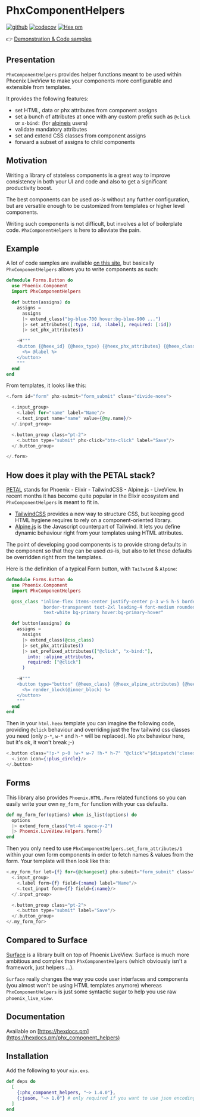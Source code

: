 # PhxComponentHelpers

[![github](https://github.com/cblavier/phx_component_helpers/actions/workflows/elixir.yml/badge.svg)](https://github.com/cblavier/phx_component_helpers/actions/workflows/elixir.yml)
[![codecov](https://codecov.io/gh/cblavier/phx_component_helpers/branch/main/graph/badge.svg)](https://codecov.io/gh/cblavier/phx_component_helpers)
[![Hex pm](http://img.shields.io/hexpm/v/phx_component_helpers.svg?style=flat)](https://hex.pm/packages/phx_component_helpers)

👉 [Demonstration & Code samples](https://phx-component-helpers-demo.onrender.com)

## Presentation

`PhxComponentHelpers` provides helper functions meant to be used within Phoenix LiveView to make your components more configurable and extensible from templates.

It provides the following features:

- set HTML, data or phx attributes from component assigns
- set a bunch of attributes at once with any custom prefix such as `@click` or `x-bind:` (for [alpinejs](https://github.com/alpinejs/alpine) users)
- validate mandatory attributes
- set and extend CSS classes from component assigns
- forward a subset of assigns to child components

## Motivation

Writing a library of stateless components is a great way to improve consistency in both your UI and code and also to get a significant productivity boost.

The best components can be used _as-is_ without any further configuration, but are versatile enough to be customized from templates or higher level components.

Writing such components is not difficult, but involves a lot of boilerplate code. `PhxComponentHelpers` is here to alleviate the pain.

## Example

A lot of code samples are available [on this site](https://phx-component-helpers-demo.onrender.com), but basically `PhxComponentHelpers` allows you to write components as such:

```elixir
defmodule Forms.Button do
  use Phoenix.Component
  import PhxComponentHelpers

  def button(assigns) do
    assigns =
      assigns
      |> extend_class("bg-blue-700 hover:bg-blue-900 ...")
      |> set_attributes([:type, :id, :label], required: [:id])
      |> set_phx_attributes()

    ~H"""
    <button {@heex_id} {@heex_type} {@heex_phx_attributes} {@heex_class}>
      <%= @label %>
    </button>
    """
  end
end
```

From templates, it looks like this:

```heex
<.form id="form" phx-submit="form_submit" class="divide-none">

  <.input_group>
    <.label for="name" label="Name"/>
    <.text_input name="name" value={@my.name}/>
  </.input_group>

  <.button_group class="pt-2">
    <.button type="submit" phx-click="btn-click" label="Save"/>
  </.button_group>

</.form>
```

## How does it play with the PETAL stack?

[PETAL](https://thinkingelixir.com/petal-stack-in-elixir/) stands for Phoenix - Elixir - TailwindCSS - Alpine.js - LiveView. In recent months it has become quite popular in the Elixir ecosystem and `PhxComponentHelpers` is meant to fit in.

- [TailwindCSS](https://tailwindcss.com) provides a new way to structure CSS, but keeping good HTML hygiene requires to rely on a component-oriented library.
- [Alpine.js](https://github.com/alpinejs/alpine) is the Javascript counterpart of Tailwind. It lets you define dynamic behaviour right from your templates using HTML attributes.

The point of developing good components is to provide strong defaults in the component so that they can be used _as_-is, but also to let these defaults be overridden right from the templates.

Here is the definition of a typical Form button, with `Tailwind` & `Alpine`:

```elixir
defmodule Forms.Button do
  use Phoenix.Component
  import PhxComponentHelpers

  @css_class "inline-flex items-center justify-center p-3 w-5 h-5 border \
              border-transparent text-2xl leading-4 font-medium rounded-md \
              text-white bg-primary hover:bg-primary-hover"

  def button(assigns) do
    assigns =
      assigns
      |> extend_class(@css_class)
      |> set_phx_attributes()
      |> set_prefixed_attributes(["@click", "x-bind:"],
        into: :alpine_attributes,
        required: ["@click"]
      )

    ~H"""
    <button type="button" {@heex_class} {@heex_alpine_attributes} {@heex_phx_attributes}>
      <%= render_block(@inner_block) %>
    </button>
    """
  end
end
```

Then in your `html.heex` template you can imagine the following code, providing `@click` behaviour and overriding just the few tailwind css classes you need (only `p-*`, `w-*` and `h-*` will be replaced). No `phx` behaviour here, but it's ok, it won't break ;-)

```elixir
<.button class="!p-* p-0 !w-* w-7 !h-* h-7" "@click"="$dispatch('closeslideover')">
  <.icon icon={:plus_circle}/>
</.button>
```

## Forms

This library also provides `Phoenix.HTML.Form` related functions so you can easily write your own `my_form_for` function with your css defaults.

```elixir
def my_form_for(options) when is_list(options) do
  options
  |> extend_form_class("mt-4 space-y-2")
  |> Phoenix.LiveView.Helpers.form()
end
```

Then you only need to use `PhxComponentHelpers.set_form_attributes/1` within your own form components in order to fetch names & values from the form. Your template will then look like this:

```heex
<.my_form_for let={f} for={@changeset} phx-submit="form_submit" class="divide-none">
  <.input_group>
    <.label form={f} field={:name} label="Name"/>
    <.text_input form={f} field={:name}/>
  </.input_group>

  <.button_group class="pt-2">
    <.button type="submit" label="Save"/>
  </.button_group>
</.my_form_for>
```

## Compared to Surface

[Surface](https://github.com/surface-ui/surface) is a library built on top of Phoenix LiveView. Surface is much more ambitious and complex than `PhxComponentHelpers` (which obviously isn't a framework, just helpers ...).

`Surface` really changes the way you code user interfaces and components (you almost won't be using HTML templates anymore) whereas `PhxComponentHelpers` is just some syntactic sugar to help you use raw `phoenix_live_view`.

## Documentation

Available on [https://hexdocs.pm](https://hexdocs.pm/phx_component_helpers)

## Installation

Add the following to your `mix.exs`.

```elixir
def deps do
  [
    {:phx_component_helpers, "~> 1.4.0"},
    {:jason, "~> 1.0"} # only required if you want to use json encoding options
  ]
end
```

